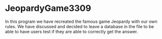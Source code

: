 # JeopardyGame3309
In this program we have recreated the famous game Jeopardy with our own rules. We have discussed and decided to leave a database in the file to be able to have users test if they are able to correctly get the answer.
 
